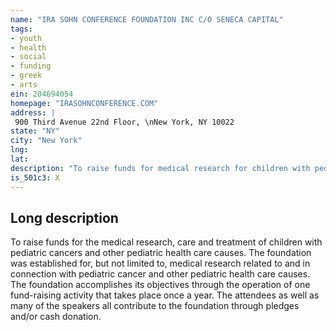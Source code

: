 ```yaml
---
name: "IRA SOHN CONFERENCE FOUNDATION INC C/O SENECA CAPITAL"
tags:
- youth
- health
- social
- funding
- greek
- arts
ein: 204694054
homepage: "IRASOHNCONFERENCE.COM"
address: |
 900 Third Avenue 22nd Floor, \nNew York, NY 10022
state: "NY"
city: "New York"
lng: 
lat: 
description: "To raise funds for medical research for children with pediatric cancers and other pediatric health care causes. "
is_501c3: X
---
```


## Long description

To raise funds for the medical research, care and treatment of children with pediatric cancers and other pediatric health care causes. The foundation was established for, but not limited to, medical research related to and in connection with pediatric cancer and other pediatric health care causes. The foundation accomplishes its objectives through the operation of one fund-raising activity that takes place once a year. The attendees as well as many of the speakers all contribute to the foundation through pledges and/or cash donation. 
